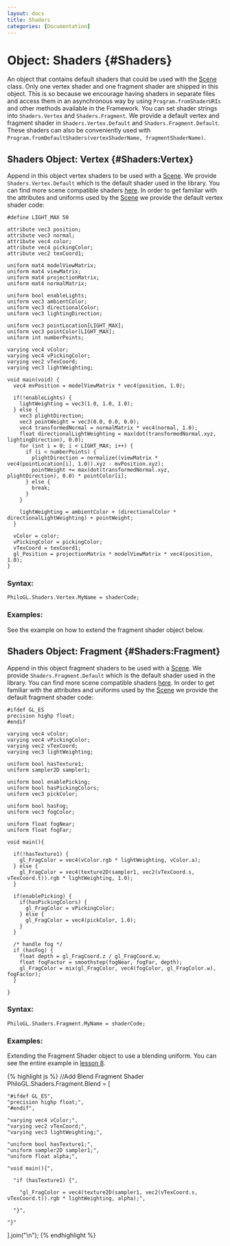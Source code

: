 ```yaml
--- 
layout: docs 
title: Shaders 
categories: [Documentation]
---
```


Object: Shaders {#Shaders}
===============================

An object that contains default shaders that could be used with the [Scene](scene.html) class. Only one vertex shader and one fragment 
shader are shipped in this object. This is so because we encourage having shaders in separate files and access them in 
an asynchronous way by using `Program.fromShaderURIs` and other methods available in the Framework. You can set shader strings 
into `Shaders.Vertex` and `Shaders.Fragment`. We provide a default vertex and fragment shader in `Shaders.Vertex.Default` and 
`Shaders.Fragment.Default`. These shaders can also be conveniently used with `Program.fromDefaultShaders(vertexShaderName, fragmentShaderName)`.


Shaders Object: Vertex {#Shaders:Vertex}
--------------------------------------

Append in this object vertex shaders to be used with a [Scene](scene.html). We provide `Shaders.Vertex.Default` which is the 
default shader used in the library. You can find more scene compatible shaders [here](https://github.com/senchalabs/philogl/tree/master/shaders). 
In order to get familiar with the attributes and uniforms used by the [Scene](scene.html) we provide the default vertex shader code:

    #define LIGHT_MAX 50
    
    attribute vec3 position;
    attribute vec3 normal;
    attribute vec4 color;
    attribute vec4 pickingColor;
    attribute vec2 texCoord1;
    
    uniform mat4 modelViewMatrix;
    uniform mat4 viewMatrix;
    uniform mat4 projectionMatrix;
    uniform mat4 normalMatrix;

    uniform bool enableLights;
    uniform vec3 ambientColor;
    uniform vec3 directionalColor;
    uniform vec3 lightingDirection;

    uniform vec3 pointLocation[LIGHT_MAX];
    uniform vec3 pointColor[LIGHT_MAX];
    uniform int numberPoints;
   
    varying vec4 vColor;
    varying vec4 vPickingColor;
    varying vec2 vTexCoord;
    varying vec3 lightWeighting;
    
    void main(void) {
      vec4 mvPosition = modelViewMatrix * vec4(position, 1.0);
      
      if(!enableLights) {
        lightWeighting = vec3(1.0, 1.0, 1.0);
      } else {
        vec3 plightDirection;
        vec3 pointWeight = vec3(0.0, 0.0, 0.0);
        vec4 transformedNormal = normalMatrix * vec4(normal, 1.0);
        float directionalLightWeighting = max(dot(transformedNormal.xyz, lightingDirection), 0.0);
        for (int i = 0; i < LIGHT_MAX; i++) {
          if (i < numberPoints) {
            plightDirection = normalize((viewMatrix * vec4(pointLocation[i], 1.0)).xyz - mvPosition.xyz);
            pointWeight += max(dot(transformedNormal.xyz, plightDirection), 0.0) * pointColor[i];
          } else {
            break;
          }
        }

        lightWeighting = ambientColor + (directionalColor * directionalLightWeighting) + pointWeight;
      }
      
      vColor = color;
      vPickingColor = pickingColor;
      vTexCoord = texCoord1;
      gl_Position = projectionMatrix * modelViewMatrix * vec4(position, 1.0);
    }

### Syntax:

	PhiloGL.Shaders.Vertex.MyName = shaderCode;

### Examples:

See the example on how to extend the fragment shader object below.


Shaders Object: Fragment {#Shaders:Fragment}
-----------------------------------------

Append in this object fragment shaders to be used with a [Scene](scene.html). We provide `Shaders.Fragment.Default` which is the 
default shader used in the library. You can find more scene compatible shaders [here](https://github.com/senchalabs/philogl/tree/master/shaders). 
In order to get familiar with the attributes and uniforms used by the [Scene](scene.html) we provide the default fragment shader code:

    #ifdef GL_ES
    precision highp float;
    #endif
    
    varying vec4 vColor;
    varying vec4 vPickingColor;
    varying vec2 vTexCoord;
    varying vec3 lightWeighting;
    
    uniform bool hasTexture1;
    uniform sampler2D sampler1;

    uniform bool enablePicking;
    uniform bool hasPickingColors;
    uniform vec3 pickColor;

    uniform bool hasFog;
    uniform vec3 fogColor;

    uniform float fogNear;
    uniform float fogFar;

    void main(){
      
      if(!hasTexture1) {
        gl_FragColor = vec4(vColor.rgb * lightWeighting, vColor.a);
      } else {
        gl_FragColor = vec4(texture2D(sampler1, vec2(vTexCoord.s, vTexCoord.t)).rgb * lightWeighting, 1.0);
      }

      if(enablePicking) {
        if(hasPickingColors) {
          gl_FragColor = vPickingColor;
        } else {
          gl_FragColor = vec4(pickColor, 1.0);
        }
      }
      
      /* handle fog */
      if (hasFog) {
        float depth = gl_FragCoord.z / gl_FragCoord.w;
        float fogFactor = smoothstep(fogNear, fogFar, depth);
        gl_FragColor = mix(gl_FragColor, vec4(fogColor, gl_FragColor.w), fogFactor);
      }  
    
    }


### Syntax:

	PhiloGL.Shaders.Fragment.MyName = shaderCode;

### Examples:

Extending the Fragment Shader object to use a blending uniform. You can see the entire example in [lesson 8](http://senchalabs.github.com/philogl/PhiloGL/examples/lessons/8/).

{% highlight js %}
//Add Blend Fragment Shader
PhiloGL.Shaders.Fragment.Blend = [

    "#ifdef GL_ES",
    "precision highp float;",
    "#endif",
    
    "varying vec4 vColor;",
    "varying vec2 vTexCoord;",
    "varying vec3 lightWeighting;",
    
    "uniform bool hasTexture1;",
    "uniform sampler2D sampler1;",
    "uniform float alpha;",

    "void main(){",
      
      "if (hasTexture1) {",
      
        "gl_FragColor = vec4(texture2D(sampler1, vec2(vTexCoord.s, vTexCoord.t)).rgb * lightWeighting, alpha);",

      "}",
    
    "}"

].join("\n");
{% endhighlight %}


